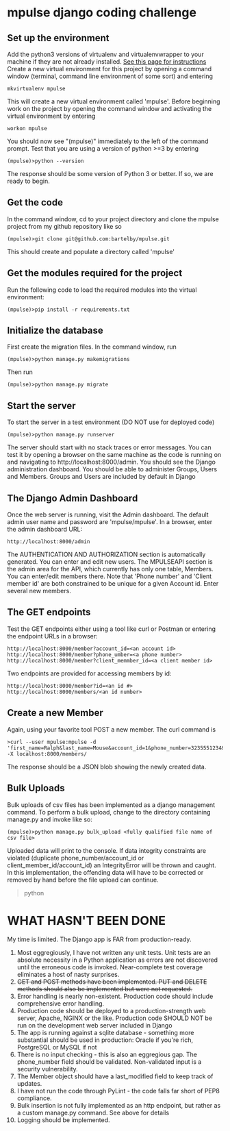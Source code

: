 # mpulse django coding challenge

## Set up the environment ##
Add the python3 versions of virtualenv and virtualenvwrapper to your machine if they are not already installed. [See this page for instructions](https://medium.com/@gitudaniel/installing-virtualenvwrapper-for-python3-ad3dfea7c717)
Create a new virtual environment for this project by opening a command window (terminal, command line environment of some sort) and entering 
~~~
mkvirtualenv mpulse
~~~
This will create a new virtual environment called 'mpulse'. Before beginning work on the project by opening the command window and activating the virtual environment by entering
~~~
workon mpulse 
~~~
You should now see "(mpulse)" immediately to the left of the command prompt. 
Test that you are using a version of python >=3 by entering 
~~~
(mpulse)>python --version
~~~
The response should be some version of Python 3 or better. If so, we are ready to begin.
## Get the code ##
In the command window, cd to your project directory and clone the mpulse project from my github repository like so
~~~
(mpulse)>git clone git@github.com:bartelby/mpulse.git
~~~
This should create and populate a directory called 'mpulse'
## Get the modules required for the project ##
Run the following code to load the required modules into the virtual environment:
~~~
(mpulse)>pip install -r requirements.txt
~~~
## Initialize the database ##
First create the migration files. In the command window, run 
~~~
(mpulse)>python manage.py makemigrations
~~~
Then run 
~~~
(mpulse)>python manage.py migrate
~~~
## Start the server ##
To start the server in a test environment (DO NOT use for deployed code)
~~~
(mpulse)>python manage.py runserver
~~~
The server should start with no stack traces or error messages.  You can test it by opening a browser on the same machine as the code is running on and navigating to http://localhost:8000/admin. You should see the Django administration dashboard. You should be able to administer Groups, Users and Members. Groups and Users are included by default in Django
## The Django Admin Dashboard ##
Once the web server is running, visit the Admin dashboard. The default admin user name and password are 'mpulse/mpulse'. In a browser, enter the admin dashboard URL:
~~~
http://localhost:8000/admin
~~~
The AUTHENTICATION AND AUTHORIZATION section is automatically generated. You can enter and edit new users. The MPULSEAPI section is the admin area for the API, which currently has only one table, Members. You can enter/edit members there. Note that 'Phone number' and 'Client member id' are both constrained to be unique for a given Account id.
Enter several new members.
## The GET endpoints ##
Test the GET endpoints either using a tool like curl or Postman or entering the endpoint URLs in a browser:
~~~
http://localhost:8000/member?account_id=<an account id>
http://localhost:8000/member?phone_umber=<a phone number>
http://localhost:8000/member?client_memmber_id=<a client member id>
~~~
Two endpoints are provided for accessing members by id:
~~~
http://localhost:8000/member?id=<an id #>
http://localhost:8000/members/<an id number>
~~~
## Create a new Member ##
Again, using your favorite tool POST a new member. The curl command is
~~~
>curl --user mpulse:mpulse -d 'first_name=Ralph&last_name=Mouse&account_id=1&phone_number=3235551234&client_member_id=42' -X localhost:8000/members/
~~~
The response should be a JSON blob showing the newly created data.
## Bulk Uploads ##
Bulk uploads of csv files has been implemented as a django management command. To perform a bulk upload, change to the directory containing manage.py and invoke like so: 
~~~
(mpulse)>python manage.py bulk_upload <fully qualified file name of csv file>
~~~
Uploaded data will print to the console. If data integrity constraints are violated (duplicate phone_number/account_id or client_member_id/account_id) an IntegrityError will be thrown and caught. In this implementation, the offending data will have to be corrected or removed by hand before the file upload can continue.
>python 
# WHAT HASN'T BEEN DONE #
My time is limited. The Django app is FAR from production-ready. 
1. Most eggregiously, I have not written any unit tests. Unit tests are an absolute necessity in a Python application as errors are not discovered until the erroneous code is invoked. Near-complete test coverage eliminates a host of nasty surprises. 
2. ~~GET and POST methods have been implemented. PUT and DELETE methods should also be implemented but were not requested.~~
3. Error handling is nearly non-existent. Production code should include comprehensive error handling.
4. Production code should be deployed to a production-strength web server, Apache, NGINX or the like. Production code SHOULD NOT be run on the development web server included in Django
5. The app is running against a sqlite database - something more substantial should be used in production: Oracle if you're rich, PostgreSQL or MySQL if not
6. There is no input checking - this is also an eggregious gap. The phone_number field should be validated. Non-validated input is a security vulnerability.
7. The Member object should have a last_modified field to keep track of updates.
8. I have not run the code through PyLint - the code falls far short of PEP8 compliance.
9. Bulk insertion is not fully implemented as an http endpoint, but rather as a custom manage.py command. See above for details
10. Logging should be implemented. 

